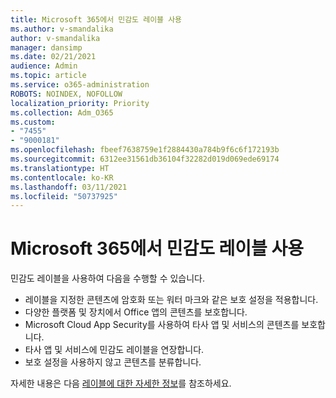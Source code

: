 ```yaml
---
title: Microsoft 365에서 민감도 레이블 사용
ms.author: v-smandalika
author: v-smandalika
manager: dansimp
ms.date: 02/21/2021
audience: Admin
ms.topic: article
ms.service: o365-administration
ROBOTS: NOINDEX, NOFOLLOW
localization_priority: Priority
ms.collection: Adm_O365
ms.custom:
- "7455"
- "9000181"
ms.openlocfilehash: fbeef7638759e1f2884430a784b9f6c6f172193b
ms.sourcegitcommit: 6312ee31561db36104f32282d019d069ede69174
ms.translationtype: HT
ms.contentlocale: ko-KR
ms.lasthandoff: 03/11/2021
ms.locfileid: "50737925"
---
```

# <a name="use-sensitivity-labels-in-microsoft-365"></a>Microsoft 365에서 민감도 레이블 사용

민감도 레이블을 사용하여 다음을 수행할 수 있습니다.
- 레이블을 지정한 콘텐츠에 암호화 또는 워터 마크와 같은 보호 설정을 적용합니다.
- 다양한 플랫폼 및 장치에서 Office 앱의 콘텐츠를 보호합니다.
- Microsoft Cloud App Security를 사용하여 타사 앱 및 서비스의 콘텐츠를 보호합니다.
- 타사 앱 및 서비스에 민감도 레이블을 연장합니다.
- 보호 설정을 사용하지 않고 콘텐츠를 분류합니다.

자세한 내용은 다음 [레이블에 대한 자세한 정보](https://docs.microsoft.com/microsoft-365/compliance/sensitivity-labels)를 참조하세요.